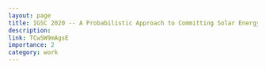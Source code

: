 ```yaml
---
layout: page
title: IGSC 2020 -- A Probabilistic Approach to Committing Solar Energy in Day-ahead Electricity Markets
description: 
link: TCwSW9mAgsE
importance: 2
category: work
---
```


